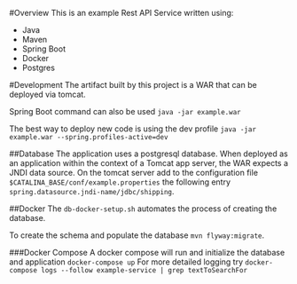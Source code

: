 #Overview
This is an example Rest API Service written using:
- Java
- Maven
- Spring Boot
- Docker
- Postgres

#Development
The artifact built by this project is a WAR that can be deployed via tomcat.

Spring Boot command can also be used `java -jar example.war`

The best way to deploy new code is using the dev profile `java -jar example.war --spring.profiles-active=dev`

##Database
The application uses a postgresql database. 
When deployed as an application within the context of a Tomcat app server, 
the WAR expects a JNDI data source. On the tomcat server add to the configuration 
file `$CATALINA_BASE/conf/example.properties` 
the following entry `spring.datasource.jndi-name/jdbc/shipping`.

##Docker
The `db-docker-setup.sh` automates the process of creating the database.

To create the schema and populate the database `mvn flyway:migrate`.

###Docker Compose
A docker compose will run and initialize the database and application `docker-compose up`
For more detailed logging try `docker-compose logs --follow example-service | grep textToSearchFor`
